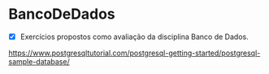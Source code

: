 # BancoDeDados

- [x] Exercícios propostos como avaliação da disciplina Banco de Dados.

https://www.postgresqltutorial.com/postgresql-getting-started/postgresql-sample-database/